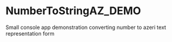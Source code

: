 # NumberToStringAZ_DEMO
Small console app demonstration converting number to azeri text representation form
